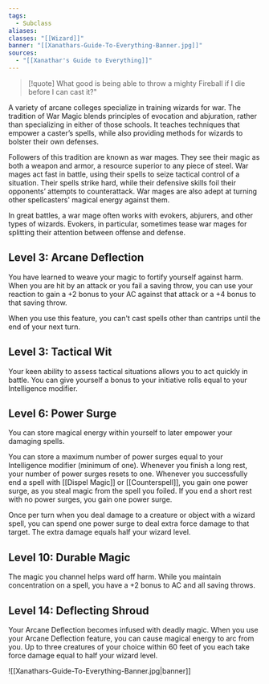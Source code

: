 ```yaml
---
tags:
  - Subclass
aliases: 
classes: "[[Wizard]]"
banner: "[[Xanathars-Guide-To-Everything-Banner.jpg]]"
sources:
  - "[[Xanathar's Guide to Everything]]"
---
```

>[!quote] What good is being able to throw a mighty Fireball if I die before I can cast it?"

A variety of arcane colleges specialize in training wizards for war. The tradition of War Magic blends principles of evocation and abjuration, rather than specializing in either of those schools. It teaches techniques that empower a caster’s spells, while also providing methods for wizards to bolster their own defenses.

Followers of this tradition are known as war mages. They see their magic as both a weapon and armor, a resource superior to any piece of steel. War mages act fast in battle, using their spells to seize tactical control of a situation. Their spells strike hard, while their defensive skills foil their opponents’ attempts to counterattack. War mages are also adept at turning other spellcasters' magical energy against them.

In great battles, a war mage often works with evokers, abjurers, and other types of wizards. Evokers, in particular, sometimes tease war mages for splitting their attention between offense and defense.
## Level 3: Arcane Deflection
You have learned to weave your magic to fortify yourself against harm. When you are hit by an attack or you fail a saving throw, you can use your reaction to gain a +2 bonus to your AC against that attack or a +4 bonus to that saving throw.

When you use this feature, you can't cast spells other than cantrips until the end of your next turn.
## Level 3: Tactical Wit
Your keen ability to assess tactical situations allows you to act quickly in battle. You can give yourself a bonus to your initiative rolls equal to your Intelligence modifier.
## Level 6: Power Surge
You can store magical energy within yourself to later empower your damaging spells.

You can store a maximum number of power surges equal to your Intelligence modifier (minimum of one). Whenever you finish a long rest, your number of power surges resets to one. Whenever you successfully end a spell with [[Dispel Magic]] or [[Counterspell]], you gain one power surge, as you steal magic from the spell you foiled. If you end a short rest with no power surges, you gain one power surge.

Once per turn when you deal damage to a creature or object with a wizard spell, you can spend one power surge to deal extra force damage to that target. The extra damage equals half your wizard level.
## Level 10: Durable Magic
The magic you channel helps ward off harm. While you maintain concentration on a spell, you have a +2 bonus to AC and all saving throws.
## Level 14: Deflecting Shroud
Your Arcane Deflection becomes infused with deadly magic. When you use your Arcane Deflection feature, you can cause magical energy to arc from you. Up to three creatures of your choice within 60 feet of you each take force damage equal to half your wizard level.

![[Xanathars-Guide-To-Everything-Banner.jpg|banner]]